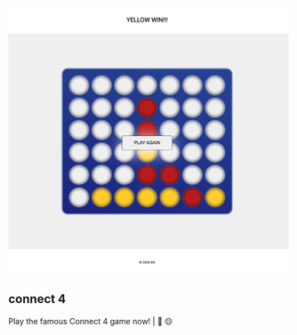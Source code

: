 <p align="center">
    <img src="screenshot.webp" />
</p>

## connect 4

Play the famous Connect 4 game now! | 🔴 🟡
